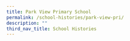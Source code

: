 ```yaml
---
title: Park View Primary School
permalink: /school-histories/park-view-pri/
description: ""
third_nav_title: School Histories
---
```

